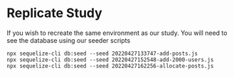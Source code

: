 # Replicate Study

If you wish to recreate the same environment as our study. You will need to see the database using our seeder scripts

```
npx sequelize-cli db:seed --seed 20220427133747-add-posts.js
npx sequelize-cli db:seed --seed 20220427152548-add-2000-users.js
npx sequelize-cli db:seed --seed 20220427162256-allocate-posts.js
```
